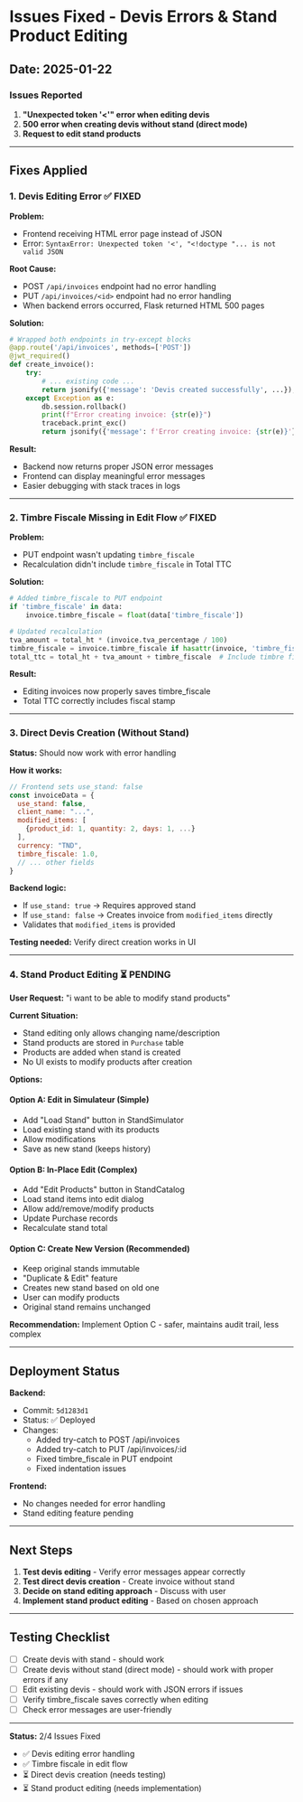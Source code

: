 # Issues Fixed - Devis Errors & Stand Product Editing

## Date: 2025-01-22

### Issues Reported

1. **"Unexpected token '<'" error when editing devis**
2. **500 error when creating devis without stand (direct mode)**
3. **Request to edit stand products**

---

## Fixes Applied

### 1. Devis Editing Error ✅ FIXED

**Problem:**

- Frontend receiving HTML error page instead of JSON
- Error: `SyntaxError: Unexpected token '<', "<!doctype "... is not valid JSON`

**Root Cause:**

- POST `/api/invoices` endpoint had no error handling
- PUT `/api/invoices/<id>` endpoint had no error handling
- When backend errors occurred, Flask returned HTML 500 pages

**Solution:**

```python
# Wrapped both endpoints in try-except blocks
@app.route('/api/invoices', methods=['POST'])
@jwt_required()
def create_invoice():
    try:
        # ... existing code ...
        return jsonify({'message': 'Devis created successfully', ...}), 201
    except Exception as e:
        db.session.rollback()
        print(f"Error creating invoice: {str(e)}")
        traceback.print_exc()
        return jsonify({'message': f'Error creating invoice: {str(e)}'}), 500
```

**Result:**

- Backend now returns proper JSON error messages
- Frontend can display meaningful error messages
- Easier debugging with stack traces in logs

---

### 2. Timbre Fiscale Missing in Edit Flow ✅ FIXED

**Problem:**

- PUT endpoint wasn't updating `timbre_fiscale`
- Recalculation didn't include `timbre_fiscale` in Total TTC

**Solution:**

```python
# Added timbre_fiscale to PUT endpoint
if 'timbre_fiscale' in data:
    invoice.timbre_fiscale = float(data['timbre_fiscale'])

# Updated recalculation
tva_amount = total_ht * (invoice.tva_percentage / 100)
timbre_fiscale = invoice.timbre_fiscale if hasattr(invoice, 'timbre_fiscale') else 0
total_ttc = total_ht + tva_amount + timbre_fiscale  # Include timbre fiscale
```

**Result:**

- Editing invoices now properly saves timbre_fiscale
- Total TTC correctly includes fiscal stamp

---

### 3. Direct Devis Creation (Without Stand)

**Status:** Should now work with error handling

**How it works:**

```javascript
// Frontend sets use_stand: false
const invoiceData = {
  use_stand: false,
  client_name: "...",
  modified_items: [
    {product_id: 1, quantity: 2, days: 1, ...}
  ],
  currency: "TND",
  timbre_fiscale: 1.0,
  // ... other fields
}
```

**Backend logic:**

- If `use_stand: true` → Requires approved stand
- If `use_stand: false` → Creates invoice from `modified_items` directly
- Validates that `modified_items` is provided

**Testing needed:** Verify direct creation works in UI

---

### 4. Stand Product Editing ⏳ PENDING

**User Request:** "i want to be able to modify stand products"

**Current Situation:**

- Stand editing only allows changing name/description
- Stand products are stored in `Purchase` table
- Products are added when stand is created
- No UI exists to modify products after creation

**Options:**

#### Option A: Edit in Simulateur (Simple)

- Add "Load Stand" button in StandSimulator
- Load existing stand with its products
- Allow modifications
- Save as new stand (keeps history)

#### Option B: In-Place Edit (Complex)

- Add "Edit Products" button in StandCatalog
- Load stand items into edit dialog
- Allow add/remove/modify products
- Update Purchase records
- Recalculate stand total

#### Option C: Create New Version (Recommended)

- Keep original stands immutable
- "Duplicate & Edit" feature
- Creates new stand based on old one
- User can modify products
- Original stand remains unchanged

**Recommendation:**
Implement Option C - safer, maintains audit trail, less complex

---

## Deployment Status

**Backend:**

- Commit: `5d1283d1`
- Status: ✅ Deployed
- Changes:
  - Added try-catch to POST /api/invoices
  - Added try-catch to PUT /api/invoices/:id
  - Fixed timbre_fiscale in PUT endpoint
  - Fixed indentation issues

**Frontend:**

- No changes needed for error handling
- Stand editing feature pending

---

## Next Steps

1. **Test devis editing** - Verify error messages appear correctly
2. **Test direct devis creation** - Create invoice without stand
3. **Decide on stand editing approach** - Discuss with user
4. **Implement stand product editing** - Based on chosen approach

---

## Testing Checklist

- [ ] Create devis with stand - should work
- [ ] Create devis without stand (direct mode) - should work with proper errors if any
- [ ] Edit existing devis - should work with JSON errors if issues
- [ ] Verify timbre_fiscale saves correctly when editing
- [ ] Check error messages are user-friendly

---

**Status:** 2/4 Issues Fixed

- ✅ Devis editing error handling
- ✅ Timbre fiscale in edit flow
- ⏳ Direct devis creation (needs testing)
- ⏳ Stand product editing (needs implementation)
